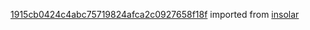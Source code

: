 [1915cb0424c4abc75719824afca2c0927658f18f](https://github.com/insolar/insolar/commit/1915cb0424c4abc75719824afca2c0927658f18f) imported from [insolar](https://github.com/insolar/insolar)
